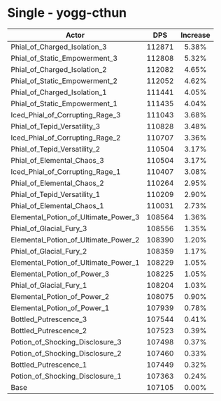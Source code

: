 # Single - yogg-cthun
| Actor | DPS | Increase |
|---|:---:|:---:|
|Phial_of_Charged_Isolation_3|112871|5.38%|
|Phial_of_Static_Empowerment_3|112808|5.32%|
|Phial_of_Charged_Isolation_2|112082|4.65%|
|Phial_of_Static_Empowerment_2|112052|4.62%|
|Phial_of_Charged_Isolation_1|111441|4.05%|
|Phial_of_Static_Empowerment_1|111435|4.04%|
|Iced_Phial_of_Corrupting_Rage_3|111043|3.68%|
|Phial_of_Tepid_Versatility_3|110828|3.48%|
|Iced_Phial_of_Corrupting_Rage_2|110707|3.36%|
|Phial_of_Tepid_Versatility_2|110504|3.17%|
|Phial_of_Elemental_Chaos_3|110504|3.17%|
|Iced_Phial_of_Corrupting_Rage_1|110407|3.08%|
|Phial_of_Elemental_Chaos_2|110264|2.95%|
|Phial_of_Tepid_Versatility_1|110209|2.90%|
|Phial_of_Elemental_Chaos_1|110031|2.73%|
|Elemental_Potion_of_Ultimate_Power_3|108564|1.36%|
|Phial_of_Glacial_Fury_3|108556|1.35%|
|Elemental_Potion_of_Ultimate_Power_2|108390|1.20%|
|Phial_of_Glacial_Fury_2|108359|1.17%|
|Elemental_Potion_of_Ultimate_Power_1|108229|1.05%|
|Elemental_Potion_of_Power_3|108225|1.05%|
|Phial_of_Glacial_Fury_1|108204|1.03%|
|Elemental_Potion_of_Power_2|108075|0.90%|
|Elemental_Potion_of_Power_1|107939|0.78%|
|Bottled_Putrescence_3|107544|0.41%|
|Bottled_Putrescence_2|107523|0.39%|
|Potion_of_Shocking_Disclosure_3|107498|0.37%|
|Potion_of_Shocking_Disclosure_2|107460|0.33%|
|Bottled_Putrescence_1|107449|0.32%|
|Potion_of_Shocking_Disclosure_1|107363|0.24%|
|Base|107105|0.00%|
